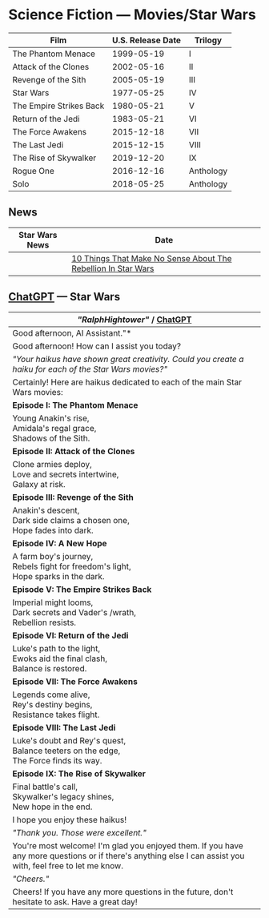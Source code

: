 # Science Fiction — Movies/Star Wars

| Film | U.S. Release Date | Trilogy |
|------|-------------------|---------|
| The Phantom Menace | 1999-05-19 | I |
| Attack of the Clones | 2002-05-16 | II |
| Revenge of the Sith | 2005-05-19 | III |
| Star Wars | 1977-05-25 | IV |	
| The Empire Strikes Back | 1980-05-21 | V |
| Return of the Jedi | 1983-05-21 | VI |	
| The Force Awakens | 2015-12-18 | VII |
| The Last Jedi | 2015-12-15 | VIII |
| The Rise of Skywalker | 2019-12-20 | IX |
| Rogue One | 2016-12-16 | Anthology |
| Solo | 2018-05-25 | Anthology |

## News 

| Star Wars News | Date |
|---|---|
| | [10 Things That Make No Sense About The Rebellion In Star Wars](https://screenrant.com/star-wars-rebellion-problems-make-no-sense/#the-rebels-should-have-evacuated-yavin-4-immediately-after-the-death-star-battle ) |


## [ChatGPT](https://chat.openai.com/) — Star Wars 

| *"RalphHightower"* / [ChatGPT](https://chat.openai.com/) |
|---|
|Good afternoon, AI Assistant."*|
|Good afternoon! How can I assist you today?|
| *"Your haikus have shown great creativity. Could you create a haiku for each of the Star Wars movies?"*|
|Certainly! Here are haikus dedicated to each of the main Star Wars movies:|
| **Episode I: The Phantom Menace** |
|Young Anakin's rise,<br />Amidala's regal grace,<br />Shadows of the Sith.|
| **Episode II: Attack of the Clones** |
|Clone armies deploy,<br />Love and secrets intertwine,<br />Galaxy at risk.|
| **Episode III: Revenge of the Sith** |
|Anakin's descent,<br />Dark side claims a chosen one,<br />Hope fades into dark.|
| **Episode IV: A New Hope** |
|A farm boy's journey,<br />Rebels fight for freedom's light,<br />Hope sparks in the dark.|
| **Episode V: The Empire Strikes Back** |
|Imperial might looms,<br />Dark secrets and Vader's  /wrath,<br />Rebellion resists.|
| **Episode VI: Return of the Jedi** |
|Luke's path to the light,<br />Ewoks aid the final clash,<br />Balance is restored.|
| **Episode VII: The Force Awakens** |
|Legends come alive,<br />Rey's destiny begins,<br />Resistance takes flight.|
| **Episode VIII: The Last Jedi** |
|Luke's doubt and Rey's quest,<br />Balance teeters on the edge,<br />The Force finds its way.|
| **Episode IX: The Rise of Skywalker** |
|Final battle's call,<br />Skywalker's legacy shines,<br />New hope in the end.|
|I hope you enjoy these haikus!|
|*"Thank you. Those were excellent."* |
|You're most welcome! I'm glad you enjoyed them. If you have any more questions or if there's anything else I can assist you with, feel free to let me know.|
| *"Cheers."* |
|Cheers! If you have any more questions in the future, don't hesitate to ask. Have a great day!|
